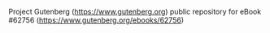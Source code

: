 Project Gutenberg (https://www.gutenberg.org) public repository for
eBook #62756 (https://www.gutenberg.org/ebooks/62756)
